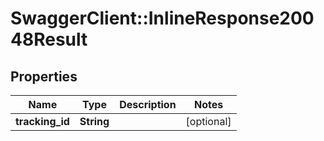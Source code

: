 # SwaggerClient::InlineResponse20048Result

## Properties
Name | Type | Description | Notes
------------ | ------------- | ------------- | -------------
**tracking_id** | **String** |  | [optional] 


